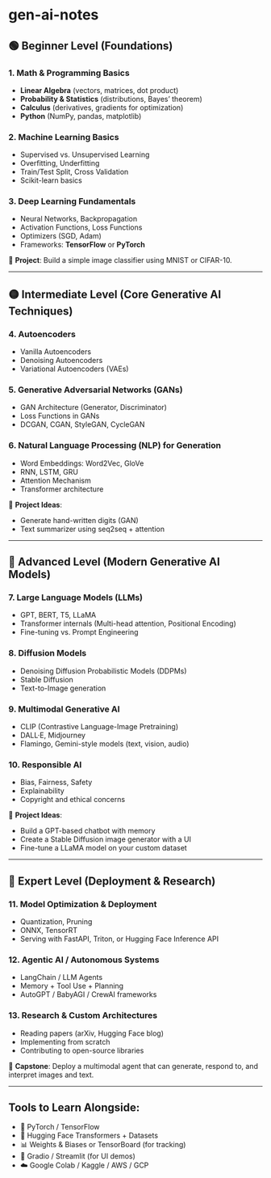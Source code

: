 # gen-ai-notes


## 🟢 **Beginner Level (Foundations)**

### 1. **Math & Programming Basics**

* **Linear Algebra** (vectors, matrices, dot product)
* **Probability & Statistics** (distributions, Bayes’ theorem)
* **Calculus** (derivatives, gradients for optimization)
* **Python** (NumPy, pandas, matplotlib)

### 2. **Machine Learning Basics**

* Supervised vs. Unsupervised Learning
* Overfitting, Underfitting
* Train/Test Split, Cross Validation
* Scikit-learn basics

### 3. **Deep Learning Fundamentals**

* Neural Networks, Backpropagation
* Activation Functions, Loss Functions
* Optimizers (SGD, Adam)
* Frameworks: **TensorFlow** or **PyTorch**

📌 **Project**: Build a simple image classifier using MNIST or CIFAR-10.

---

## 🟡 **Intermediate Level (Core Generative AI Techniques)**

### 4. **Autoencoders**

* Vanilla Autoencoders
* Denoising Autoencoders
* Variational Autoencoders (VAEs)

### 5. **Generative Adversarial Networks (GANs)**

* GAN Architecture (Generator, Discriminator)
* Loss Functions in GANs
* DCGAN, CGAN, StyleGAN, CycleGAN

### 6. **Natural Language Processing (NLP) for Generation**

* Word Embeddings: Word2Vec, GloVe
* RNN, LSTM, GRU
* Attention Mechanism
* Transformer architecture

📌 **Project Ideas**:

* Generate hand-written digits (GAN)
* Text summarizer using seq2seq + attention

---

## 🔵 **Advanced Level (Modern Generative AI Models)**

### 7. **Large Language Models (LLMs)**

* GPT, BERT, T5, LLaMA
* Transformer internals (Multi-head attention, Positional Encoding)
* Fine-tuning vs. Prompt Engineering

### 8. **Diffusion Models**

* Denoising Diffusion Probabilistic Models (DDPMs)
* Stable Diffusion
* Text-to-Image generation

### 9. **Multimodal Generative AI**

* CLIP (Contrastive Language-Image Pretraining)
* DALL·E, Midjourney
* Flamingo, Gemini-style models (text, vision, audio)

### 10. **Responsible AI**

* Bias, Fairness, Safety
* Explainability
* Copyright and ethical concerns

📌 **Project Ideas**:

* Build a GPT-based chatbot with memory
* Create a Stable Diffusion image generator with a UI
* Fine-tune a LLaMA model on your custom dataset

---

## 🔴 **Expert Level (Deployment & Research)**

### 11. **Model Optimization & Deployment**

* Quantization, Pruning
* ONNX, TensorRT
* Serving with FastAPI, Triton, or Hugging Face Inference API

### 12. **Agentic AI / Autonomous Systems**

* LangChain / LLM Agents
* Memory + Tool Use + Planning
* AutoGPT / BabyAGI / CrewAI frameworks

### 13. **Research & Custom Architectures**

* Reading papers (arXiv, Hugging Face blog)
* Implementing from scratch
* Contributing to open-source libraries

📌 **Capstone**: Deploy a multimodal agent that can generate, respond to, and interpret images and text.

---

## Tools to Learn Alongside:

* 🧠 PyTorch / TensorFlow
* 🧪 Hugging Face Transformers + Datasets
* 📊 Weights & Biases or TensorBoard (for tracking)
* 🧰 Gradio / Streamlit (for UI demos)
* ☁️ Google Colab / Kaggle / AWS / GCP

